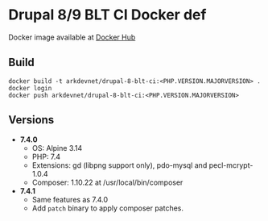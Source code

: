 # Drupal 8/9 BLT CI Docker def

Docker image available at [Docker Hub](https://hub.docker.com/repository/docker/arkdevnet/drupal-8-blt-ci)

## Build

```
docker build -t arkdevnet/drupal-8-blt-ci:<PHP.VERSION.MAJORVERSION> .
docker login
docker push arkdevnet/drupal-8-blt-ci:<PHP.VERSION.MAJORVERSION>
```

## Versions

* **7.4.0**  
  * OS: Alpine 3.14
  * PHP: 7.4
  * Extensions: gd (libpng support only), pdo-mysql and pecl-mcrypt-1.0.4
  * Composer: 1.10.22 at /usr/local/bin/composer
* **7.4.1**
  * Same features as 7.4.0
  * Add `patch` binary to apply composer patches.
